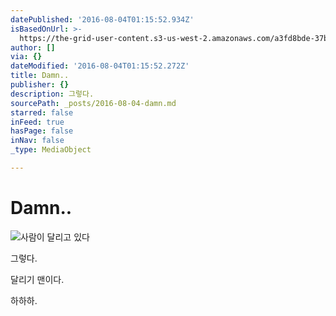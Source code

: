 ```yaml
---
datePublished: '2016-08-04T01:15:52.934Z'
isBasedOnUrl: >-
  https://the-grid-user-content.s3-us-west-2.amazonaws.com/a3fd8bde-37bd-4d5f-8564-991129566fd0.jpg
author: []
via: {}
dateModified: '2016-08-04T01:15:52.272Z'
title: Damn..
publisher: {}
description: 그렇다.
sourcePath: _posts/2016-08-04-damn.md
starred: false
inFeed: true
hasPage: false
inNav: false
_type: MediaObject

---
```

# Damn..
![사람이 달리고 있다](https://the-grid-user-content.s3-us-west-2.amazonaws.com/a3fd8bde-37bd-4d5f-8564-991129566fd0.jpg)

그렇다.

달리기 맨이다.

하하하.